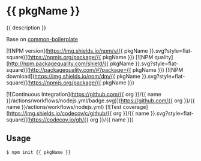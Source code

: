 # {{ pkgName }}

{{ description }}

Base on [common-boilerplate](https://github.com/node-modules/common-boilerplate)

[![NPM version](https://img.shields.io/npm/v/{{ pkgName }}.svg?style=flat-square)](https://npmjs.org/package/{{ pkgName }})
[![NPM quality](http://npm.packagequality.com/shield/{{ pkgName }}.svg?style=flat-square)](http://packagequality.com/#?package={{ pkgName }})
[![NPM download](https://img.shields.io/npm/dm/{{ pkgName }}.svg?style=flat-square)](https://npmjs.org/package/{{ pkgName }})

[![Continuous Integration](https://github.com/{{ org }}/{{ name }}/actions/workflows/nodejs.yml/badge.svg)](https://github.com/{{ org }}/{{ name }}/actions/workflows/nodejs.yml)
[![Test coverage](https://img.shields.io/codecov/c/github/{{ org }}/{{ name }}.svg?style=flat-square)](https://codecov.io/gh/{{ org }}/{{ name }})

## Usage

```bash
$ npm init {{ pkgName }}
```
